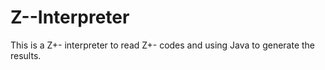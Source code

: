 # Z--Interpreter

This is a Z+- interpreter to read Z+- codes and using Java to generate the results.


